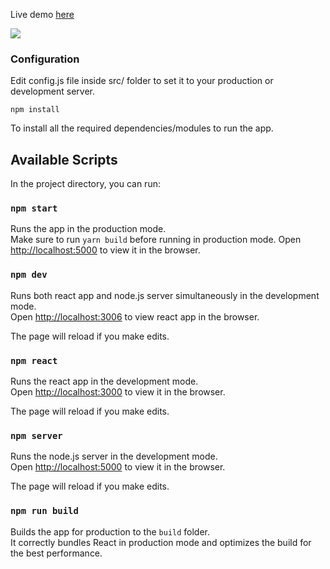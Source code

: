Live demo [here](https://live-chat-nodejs.herokuapp.com/)

![](chat-live.gif)

### Configuration

Edit config.js file inside src/ folder to set it to your production or development server.<br>

`npm install`

To install all the required dependencies/modules to run the app.

## Available Scripts

In the project directory, you can run:


### `npm start`

Runs the app in the production mode.<br>
Make sure to run `yarn build` before running in production mode.
Open [http://localhost:5000](http://localhost:5000) to view it in the browser.

### `npm dev`

Runs both react app and node.js server simultaneously in the development mode.<br>
Open [http://localhost:3006](http://localhost:3006) to view react app in the browser.

The page will reload if you make edits.<br>

### `npm react`

Runs the react app in the development mode.<br>
Open [http://localhost:3000](http://localhost:3006) to view it in the browser.

The page will reload if you make edits.<br>

### `npm server`

Runs the node.js server in the development mode.<br>
Open [http://localhost:5000](http://localhost:5000) to view it in the browser.

The page will reload if you make edits.<br>

### `npm run build`

Builds the app for production to the `build` folder.<br>
It correctly bundles React in production mode and optimizes the build for the best performance.
